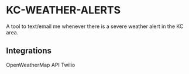 # KC-WEATHER-ALERTS
A tool to text/email me whenever there is a severe weather alert in the KC area.

## Integrations
OpenWeatherMap API
Twilio